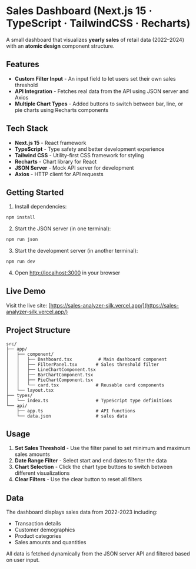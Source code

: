 # Sales Dashboard (Next.js 15 · TypeScript · TailwindCSS · Recharts)

A small dashboard that visualizes **yearly sales** of retail data (2022–2024) with an **atomic design** component structure.

## Features

- **Custom Filter Input** - An input field to let users set their own sales threshold
- **API Integration** - Fetches real data from the API using JSON server and Axios
- **Multiple Chart Types** - Added buttons to switch between bar, line, or pie charts using Recharts components

## Tech Stack

- **Next.js 15** - React framework
- **TypeScript** - Type safety and better development experience
- **Tailwind CSS** - Utility-first CSS framework for styling
- **Recharts** - Chart library for React
- **JSON Server** - Mock API server for development
- **Axios** - HTTP client for API requests

## Getting Started

1. Install dependencies:
```bash
npm install
```

2. Start the JSON server (in one terminal):
```bash
npm run json
```

3. Start the development server (in another terminal):
```bash
npm run dev
```

4. Open [http://localhost:3000](http://localhost:3000) in your browser

## Live Demo

Visit the live site: [https://sales-analyzer-silk.vercel.app/](https://sales-analyzer-silk.vercel.app/)

## Project Structure

```
src/
├── app/
│   ├── component/
│   │   ├── Dashboard.tsx          # Main dashboard component
│   │   ├── FilterPanel.tsx       # Sales threshold filter
│   │   ├── LineChartComponent.tsx
│   │   ├── BarChartComponent.tsx
│   │   ├── PieChartComponent.tsx
│   │   └── card.tsx              # Reusable card components
│   └── layout.tsx
├── types/
│   └── index.ts                  # TypeScript type definitions
└── api/
    ├── app.ts                    # API functions
    └── data.json                 # sales data
```

## Usage

1. **Set Sales Threshold** - Use the filter panel to set minimum and maximum sales amounts
2. **Date Range Filter** - Select start and end dates to filter the data
3. **Chart Selection** - Click the chart type buttons to switch between different visualizations
4. **Clear Filters** - Use the clear button to reset all filters

## Data

The dashboard displays sales data from 2022-2023 including:
- Transaction details
- Customer demographics
- Product categories
- Sales amounts and quantities

All data is fetched dynamically from the JSON server API and filtered based on user input.
